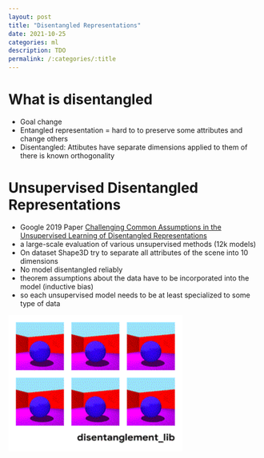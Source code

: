 ```yaml
---
layout: post
title: "Disentangled Representations"
date: 2021-10-25
categories: ml
description: TDO
permalink: /:categories/:title
---
```


# What is disentangled
- Goal change 
- Entangled representation = hard to to preserve some attributes and change others
- Disentangled: Attibutes have separate dimensions applied to them of there is known orthogonality

# Unsupervised Disentangled Representations
- Google 2019 Paper [Challenging Common Assumptions in the Unsupervised Learning of Disentangled Representations](https://ai.googleblog.com/2019/04/evaluating-unsupervised-learning-of.html)
- a large-scale evaluation of various unsupervised methods (12k models)
- On dataset Shape3D try to separate all attributes of the scene into 10 dimensions 
- No model disentangled reliably
- theorem assumptions about the data have to be incorporated into the model (inductive bias)
- so each unsupervised model needs to be at least specialized to some type of data
 
![Shape3D dataset for disentagling factors: floor color, wall color, object color, object size, camera angle](../images/disentangled-shape3d.png)


